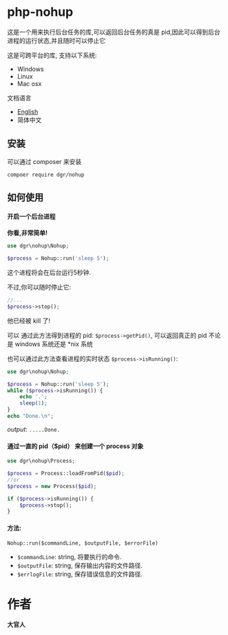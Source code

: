 php-nohup
===

这是一个用来执行后台任务的库,可以返回后台任务的真是 pid,因此可以得到后台进程的运行状态,并且随时可以停止它 

这是可跨平台的库, 支持以下系统:   
- Windows
- Linux
- Mac osx

文档语言  
- [English](README.md)
- 简体中文

安装
---

可以通过 composer 来安装

`compoer require dgr/nohup`

如何使用
---

#### 开启一个后台进程

**你看,非常简单!**

```php
use dgr\nohup\Nohup;

$process = Nohup::run('sleep 5');
```
这个进程将会在后台运行5秒钟.

不过,你可以随时停止它:

```php
//...
$process->stop();
```
他已经被 kill 了!

可以 通过此方法得到进程的 pid: `$process->getPid()`, 可以返回真正的 pid 不论是 windows 系统还是 *nix 系统

也可以通过此方法查看进程的实时状态 `$process->isRunning()`:
```php
use dgr\nohup\Nohup;

$process = Nohup::run('sleep 5');
while ($process->isRunning()) {
    echo '.';
    sleep(1);
}
echo "Done.\n";

```
*output*: `.....Done.`   



#### 通过一直的 pid（$pid） 来创建一个 process 对象

```php
use dgr\nohup\Process;

$process = Process::loadFromPid($pid);  
//or
$process = new Process($pid); 

if ($process->isRunning()) {
    $process->stop();
}
```
####  方法:
`Nohup::run($commandLine, $outputFile, $errorFile)`  
- `$commandLine`: string, 将要执行的命令.  
- `$outputFile`: string, 保存输出内容的文件路径.  
- `$errlogFile`: string, 保存错误信息的文件路径.  

作者
===
**大官人**
